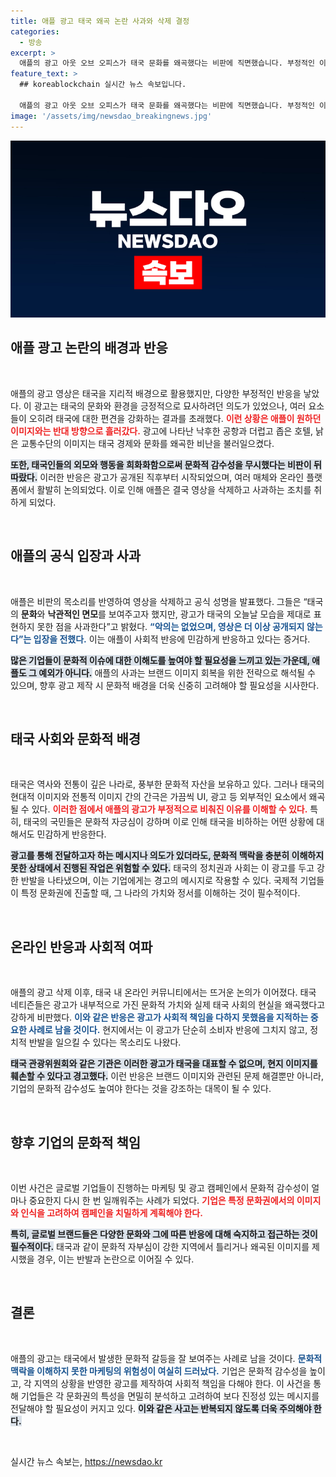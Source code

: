 ```yaml
---
title: 애플 광고 태국 왜곡 논란 사과와 삭제 결정
categories:
  - 방송
excerpt: >
  애플의 광고 아웃 오브 오피스가 태국 문화를 왜곡했다는 비판에 직면했습니다. 부정적인 이미지로 인해 광고가 삭제되고 사과한 애플, 태국 네티즌과 정치권의 강한 반발이 이어지고 있습니다. 과연 애플은 이 위기를 어떻게 극복할까요?
feature_text: >
  ## koreablockchain 실시간 뉴스 속보입니다.

  애플의 광고 아웃 오브 오피스가 태국 문화를 왜곡했다는 비판에 직면했습니다. 부정적인 이미지로 인해 광고가 삭제되고 사과한 애플, 태국 네티즌과 정치권의 강한 반발이 이어지고 있습니다. 과연 애플은 이 위기를 어떻게 극복할까요?
image: '/assets/img/newsdao_breakingnews.jpg'
---
```


<p><img src="/assets/img/newsdao_breakingnews.jpg" alt="koreablockchain 속보" /></p>

<h2 data-ke-size="size26">애플 광고 논란의 배경과 반응</h2>

<p data-ke-size="size16">&nbsp;</p>

<p>애플의 광고 영상은 태국을 지리적 배경으로 활용했지만, 다양한 부정적인 반응을 낳았다. 이 광고는 태국의 문화와 환경을 긍정적으로 묘사하려던 의도가 있었으나, 여러 요소들이 오히려 태국에 대한 편견을 강화하는 결과를 초래했다. <b><span style="color: #ee2323;">이런 상황은 애플이 원하던 이미지와는 반대 방향으로 흘러갔다.</span></b> 광고에 나타난 낙후한 공항과 더럽고 좁은 호텔, 낡은 교통수단의 이미지는 태국 경제와 문화를 왜곡한 비난을 불러일으켰다.</p>

<p><b><span style="background-color: #21538527;">또한, 태국인들의 외모와 행동을 희화화함으로써 문화적 감수성을 무시했다는 비판이 뒤따랐다.</span></b> 이러한 반응은 광고가 공개된 직후부터 시작되었으며, 여러 매체와 온라인 플랫폼에서 활발히 논의되었다. 이로 인해 애플은 결국 영상을 삭제하고 사과하는 조치를 취하게 되었다.</p>

<p data-ke-size="size16">&nbsp;</p>

<h2 data-ke-size="size26">애플의 공식 입장과 사과</h2>

<p data-ke-size="size16">&nbsp;</p>

<p>애플은 비판의 목소리를 반영하여 영상을 삭제하고 공식 성명을 발표했다. 그들은 “태국의 <b>문화</b>와 <b>낙관적인 면모</b>를 보여주고자 했지만, 광고가 태국의 오늘날 모습을 제대로 표현하지 못한 점을 사과한다”고 밝혔다. <b><span style="color: #1a5490;">“악의는 없었으며, 영상은 더 이상 공개되지 않는다”는 입장을 전했다.</span></b> 이는 애플이 사회적 반응에 민감하게 반응하고 있다는 증거다. </p>

<p><b><span style="background-color: #21538527;">많은 기업들이 문화적 이슈에 대한 이해도를 높여야 할 필요성을 느끼고 있는 가운데, 애플도 그 예외가 아니다.</span></b> 애플의 사과는 브랜드 이미지 회복을 위한 전략으로 해석될 수 있으며, 향후 광고 제작 시 문화적 배경을 더욱 신중히 고려해야 할 필요성을 시사한다. </p>

<p data-ke-size="size16">&nbsp;</p>

<h2 data-ke-size="size26">태국 사회와 문화적 배경</h2>

<p data-ke-size="size16">&nbsp;</p>

<p>태국은 역사와 전통이 깊은 나라로, 풍부한 문화적 자산을 보유하고 있다. 그러나 태국의 현대적 이미지와 전통적 이미지 간의 간극은 가끔씩 UI, 광고 등 외부적인 요소에서 왜곡될 수 있다. <b><span style="color: #ee2323;">이러한 점에서 애플의 광고가 부정적으로 비춰진 이유를 이해할 수 있다.</span></b> 특히, 태국의 국민들은 문화적 자긍심이 강하며 이로 인해 태국을 비하하는 어떤 상황에 대해서도 민감하게 반응한다.</p>

<p><b><span style="background-color: #21538527;">광고를 통해 전달하고자 하는 메시지나 의도가 있더라도, 문화적 맥락을 충분히 이해하지 못한 상태에서 진행된 작업은 위험할 수 있다.</span></b> 태국의 정치권과 사회는 이 광고를 두고 강한 반발을 나타냈으며, 이는 기업에게는 경고의 메시지로 작용할 수 있다. 국제적 기업들이 특정 문화권에 진출할 때, 그 나라의 가치와 정서를 이해하는 것이 필수적이다.</p>

<p data-ke-size="size16">&nbsp;</p>

<h2 data-ke-size="size26">온라인 반응과 사회적 여파</h2>

<p data-ke-size="size16">&nbsp;</p>

<p>애플의 광고 삭제 이후, 태국 내 온라인 커뮤니티에서는 뜨거운 논의가 이어졌다. 태국 네티즌들은 광고가 내부적으로 가진 문화적 가치와 실제 태국 사회의 현실을 왜곡했다고 강하게 비판했다. <b><span style="color: #1a5490;">이와 같은 반응은 광고가 사회적 책임을 다하지 못했음을 지적하는 중요한 사례로 남을 것이다.</span></b> 현지에서는 이 광고가 단순히 소비자 반응에 그치지 않고, 정치적 반발을 일으킬 수 있다는 목소리도 나왔다.</p>

<p><b><span style="background-color: #21538527;">태국 관광위원회와 같은 기관은 이러한 광고가 태국을 대표할 수 없으며, 현지 이미지를 훼손할 수 있다고 경고했다.</span></b> 이런 반응은 브랜드 이미지와 관련된 문제 해결뿐만 아니라, 기업의 문화적 감수성도 높여야 한다는 것을 강조하는 대목이 될 수 있다. </p>

<p data-ke-size="size16">&nbsp;</p>

<h2 data-ke-size="size26">향후 기업의 문화적 책임</h2>

<p data-ke-size="size16">&nbsp;</p>

<p>이번 사건은 글로벌 기업들이 진행하는 마케팅 및 광고 캠페인에서 문화적 감수성이 얼마나 중요한지 다시 한 번 일깨워주는 사례가 되었다. <b><span style="color: #ee2323;">기업은 특정 문화권에서의 이미지와 인식을 고려하여 캠페인을 치밀하게 계획해야 한다.</span></b> </p>

<p><b><span style="background-color: #21538527;">특히, 글로벌 브랜드들은 다양한 문화와 그에 따른 반응에 대해 숙지하고 접근하는 것이 필수적이다.</span></b> 태국과 같이 문화적 자부심이 강한 지역에서 틀리거나 왜곡된 이미지를 제시했을 경우, 이는 반발과 논란으로 이어질 수 있다. </p>

<p data-ke-size="size16">&nbsp;</p>

<h2 data-ke-size="size26">결론</h2>

<p data-ke-size="size16">&nbsp;</p>

<p>애플의 광고는 태국에서 발생한 문화적 갈등을 잘 보여주는 사례로 남을 것이다. <b><span style="color: #1a5490;">문화적 맥락을 이해하지 못한 마케팅의 위험성이 여실히 드러났다.</span></b> 기업은 문화적 감수성을 높이고, 각 지역의 상황을 반영한 광고를 제작하여 사회적 책임을 다해야 한다. 이 사건을 통해 기업들은 각 문화권의 특성을 면밀히 분석하고 고려하여 보다 진정성 있는 메시지를 전달해야 할 필요성이 커지고 있다. <b><span style="background-color: #21538527;">이와 같은 사고는 반복되지 않도록 더욱 주의해야 한다.</span></b> </p>

<p data-ke-size="size16">&nbsp;</p>
실시간 뉴스 속보는, <a href="https://newsdao.kr" rel="dofollow">https://newsdao.kr</a>


